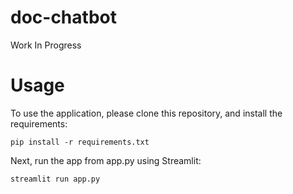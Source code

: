 # doc-chatbot

Work In Progress

# Usage

To use the application, please clone this repository, and install the requirements:

```
pip install -r requirements.txt
```

Next, run the app from app.py using Streamlit:

```
streamlit run app.py
```
